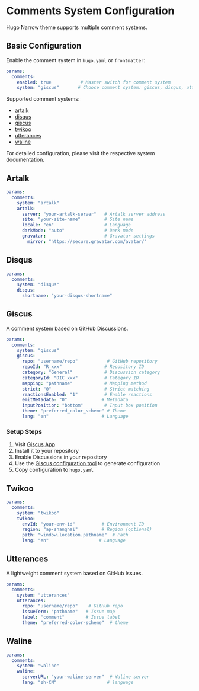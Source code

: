 # Comments System Configuration

Hugo Narrow theme supports multiple comment systems.

## Basic Configuration

Enable the comment system in `hugo.yaml` or `frontmatter`:

```yaml
params:
  comments:
    enabled: true           # Master switch for comment system
    system: "giscus"       # Choose comment system: giscus, disqus, utterances, waline, artalk, twikoo
```

Supported comment systems:

- [artalk](https://artalk.js.org/)
- [disqus](https://disqus.com/)
- [giscus](https://giscus.app/)
- [twikoo](https://twikoo.js.org/)
- [utterances](https://utteranc.es/)
- [waline](https://waline.js.org/)

For detailed configuration, please visit the respective system documentation.

## Artalk

```yaml
params:
  comments:
    system: "artalk"
    artalk:
      server: "your-artalk-server"   # Artalk server address
      site: "your-site-name"         # Site name
      locale: "en"                   # Language
      darkMode: "auto"               # Dark mode
      gravatar:                      # Gravatar settings
        mirror: "https://secure.gravatar.com/avatar/"
```

## Disqus

```yaml
params:
  comments:
    system: "disqus"
    disqus:
      shortname: "your-disqus-shortname"
```


## Giscus

A comment system based on GitHub Discussions.

```yaml
params:
  comments:
    system: "giscus"
    giscus:
      repo: "username/repo"           # GitHub repository
      repoId: "R_xxx"                # Repository ID
      category: "General"            # Discussion category
      categoryId: "DIC_xxx"          # Category ID
      mapping: "pathname"            # Mapping method
      strict: "0"                    # Strict matching
      reactionsEnabled: "1"          # Enable reactions
      emitMetadata: "0"             # Metadata
      inputPosition: "bottom"        # Input box position
      theme: "preferred_color_scheme" # Theme
      lang: "en"                    # Language
```

### Setup Steps
1. Visit [Giscus App](https://github.com/apps/giscus)
2. Install it to your repository
3. Enable Discussions in your repository
4. Use the [Giscus configuration tool](https://giscus.app/) to generate configuration
5. Copy configuration to `hugo.yaml`


## Twikoo

```yaml
params:
  comments:
    system: "twikoo"
    twikoo:
      envId: "your-env-id"          # Environment ID
      region: "ap-shanghai"         # Region (optional)
      path: "window.location.pathname"  # Path
      lang: "en"                   # Language
```


## Utterances

A lightweight comment system based on GitHub Issues.

```yaml
params:
  comments:
    system: "utterances"
    utterances:
      repo: "username/repo"    # GitHub repo
      issueTerm: "pathname"   # Issue map
      label: "comment"        # Issue label
      theme: "preferred-color-scheme"  # theme
```


## Waline

```yaml
params:
  comments:
    system: "waline"
    waline:
      serverURL: "your-waline-server"  # Waline server
      lang: "zh-CN"                   # language
```




